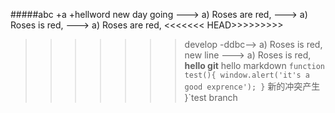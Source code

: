 #####abc
+a
+hellword new day going
---> a) Roses are red,
---> a) Roses is red,
---> a) Roses are red,
<<<<<<< HEAD>>>>>>>>>
>>>>>>> develop
-ddbc--> a) Roses is red,
new line 
---> a) Roses is red,
**hello git**
>hello markdown
`function test(){
  window.alert('it's a good exprence');
}`
新的冲突产生
}`test branch
